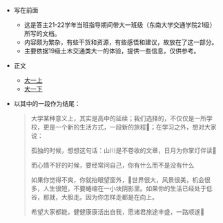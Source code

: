 * 写在前面
  - 这是答主21-22学年当班指导期间带大一班级（东南大学交通学院21级）所写的文档。
  - 内容颇为繁杂，有些干货和资源，有些感悟和建议，故放在了这一部分。
  - 主要依据19级土木交通类大一的体验，提供一些信息，仅供参考。

* 正文
  - [大一上](https://www.yuque.com/liluanke/wnn581/zytli0?singleDoc#%20%E3%80%8A%E6%9C%AA%E6%9D%A5%E6%98%AF%E4%BD%A0%E4%BB%AC%E7%9A%84%E2%80%94%E2%80%94To%206%E7%8F%AD%E3%80%8B)
  - [大一下](https://www.yuque.com/liluanke/wnn581/hggm1d?singleDoc#%20%E3%80%8ATo%20seek,%20to%20seed.%E3%80%8B)

* 以其中的一段作为结尾：
  > 大学某种意义上，其实是高中的延续；我们选择的，不仅仅是一所学校，更是一个新的生活方式，一段新的旅程🏃‍；在学习之外，想对大家说：
  >
  > 孤独的时候，想想这句话：山川是不卷收的文章，日月为你掌灯伴读📕
  > 
  > 而心情不好的时候，要经常问自己，你有什么而不是没有什么
  > 
  > 如果你觉得不爽，你就抬眼望窗外，🌸世界很大，风景很美，机会很多，人生很短，不要蜷缩在一小块阴影里。如果你的生活已经处于低谷，那就，大胆走。因为你怎样走都是在向上。
  > 
  > 希望大家都能，健健康康活出自我，愿诸君旅途丰盛，一路顺遂🎉


